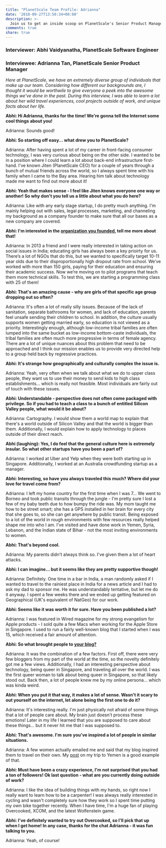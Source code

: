 ```yaml
---
title: "PlanetScale Team Profile: Adrianna"
date: '2018-09-27T13:50:34+08:00'
description: >-
  Join us to get an inside scoop on PlanetScale's Senior Product Manager.
comments: true
share: true
---
```

### Interviewer: Abhi Vaidyanatha, PlanetScale Software Engineer
### Interviewee: Adrianna Tan, PlanetScale Senior Product Manager

*Here at PlanetScale, we have an extremely diverse group of individuals that make up our team. Considering how different our backgrounds are, I thought it would be worthwile to give everyone a peek into the awesome things we've done in the past. During this interview, I was able to learn a lot about her wild travel experiences, cool projects outside of work, and unique facts about her life.*

**Abhi: Hi Adrianna, thanks for the time! We're gonna tell the Internet some cool things about you!**

Adrianna: Sounds good!

**Abhi: So starting off easy... what drew you to PlanetScale?**

Adrianna: After having spent a lot of my career in front-facing consumer technology, I was very curious about being on the other side. I wanted to be in a position where I could learn a lot about back-end infrastructure first-hand. I've known Jiten (PlanetScale CEO) for a couple of years through a bunch of mutual friends across the world, so I always spent time with his family when I came to the Bay area. Hearing him talk about technology made me want to find out more about it!

**Abhi: Yeah that makes sense - I feel like Jiten knows everyone one way or another! So why don't you tell us a little about what you do here?**

Adrianna: Like with any early stage startup, I do pretty much anything. I'm mainly helping out with sales, legal processes, marketing, and channeling my background as a company founder to make sure that all our bases as a new company are covered.

**Abhi: I'm interested in the [organization you founded](http://gyanada.org), tell me more about that!**

Adrianna: In 2013 a friend and I were really interested in taking action on social issues in India; educating girls has always been a key prioirty for us. There’s a lot of NGOs that do this, but we wanted to specifically target 10-11 year olds due to their disproportionally high dropout rate from school. We’ve worked with more than 150 girls, paying for their education and ensuring their academic success. Now we’re moving on to pilot programs that teach them more technical skills. To test this, we are starting a programming class with 25 of them!

**Abhi: That's an amazing cause - why are girls of that specific age group dropping out so often?**

Adrianna: It's often a lot of really silly issues. Because of the lack of sanitation, separate bathrooms for women, and lack of education, parents feel unsafe sending their children to school. In addition, the culture usually supports women getting married early, so education is not viewed as a priority. Interestingly enough, although low-income tribal families are often lumped into the same bucket as low-income bottom-caste individuals, the tribal families are often much more progressive in terms of female agency. There are a lot of unique nuances about this problem that need to be approached and I think our mission enables us to provide very directed help to a group held back by regressive practices.

**Abhi: It's strange how geographically and culturally complex the issue is.**

Adrianna: Yeah, very often when we talk about what we do to upper class people, they want us to use their money to send kids to high class establishments... which is really not feasible. Most individuals are fairly out of touch with these issues.

**Abhi: Understandable - perspective does not often come packaged with privilege. So if you had to teach a class to a bunch of entitled Silicon Valley people, what would it be about?**

Adrianna: Cartography. I would show them a world map to explain that there's a world outside of Silicon Valley and that the world is bigger than them. Additionally, I would explain how to apply technology to places outside of their direct reach.

**Abhi (laughing): Yes, I do feel that the general culture here is extremely insular. So what other startups have you been a part of?**

Adrianna: I worked at Uber and Yelp when they were both starting up in Singapore. Additionally, I worked at an Australia crowdfunding startup as a manager.

**Abhi: Interesting, so have you always traveled this much? Where did your love for travel come from?**

Adrianna: I left my home country for the first time when I was 7... We went to Borneo and took public transits through the jungle - I'm pretty sure I lost a few of my baby teeth due to how bumpy the ride was. My mom taught me how to be street smart; she has a GPS installed in her brain for every city that she goes to, so she can get anywhere by public transit. Being exposed to a lot of the world in rough environments with few resources really helped shape me into who I am. I've visited and have done work in Yemen, Syria, Lebanon, and the Indian state of Bihar - not the most inviting environments to women. 

**Abhi: That's beyond cool.**

Adrianna: My parents didn't always think so. I've given them a lot of heart attacks.

**Abhi: I can imagine... but it seems like they are pretty supportive though!**

Adrianna: Definitely. One time in a bar in India, a man randomly asked if I wanted to travel to the rainiest place in India for a news article and I had to ask my dad to sponsor me. He was understandably tentative, but let me do it anyway. I spent a few weeks there and we ended up getting featured on Geographical (UK's equivalent of NatGeo) for our work. 

**Abhi: Seems like it was worth it for sure. Have you been published a lot?**

Adrianna: I was featured in Wired magazine for my strong evangelism for Apple products - I sold quite a few Macs when working for the Apple Store in Singapore. I used to run a fairly well-known blog that I started when I was 15, which received a fair amount of attention.

**Abhi: So what brought people to [your blog?](https://popagandhi.com)**

Adrianna: It was the combination of a few factors. First off, there were very few bloggers from my part of the world at the time, so the novelty definitely got me a few views. Additionally, I had an interesting perspective about technology, being queer in Singapore, and traveling all over the world. I was the first queer woman to talk about being queer in Singapore, so that likely stood out. Back then, a lot of people knew me by my online persona... which was kinda weird.

**Abhi: When you put it that way, it makes a lot of sense. Wasn't it scary to out yourself on the internet, let alone being the first one to do it?**

Adrianna: It's interesting really. I'm just physically not afraid of some things that a lot of people care about. My brain just doesn't process these emotions! Later in my life I learned that you are supposed to care about these things... but it never hit me that I was supposed to.

**Abhi: That's awesome. I'm sure you've inspired a lot of people in similar situations.**

Adrianna: A few women actually emailed me and said that my blog inspired them to travel on their own. My [post](https://www.youtube.com/watch?v=LkGKPagtzEs) on my trip to Yemen is a good example of that.

**Abhi: Must have been a crazy experience, I'm not surprised that you had a ton of followers! Ok last question - what are you currently doing outside of work?**

Adrianna: I like the idea of building things with my hands, so right now I really want to learn how to be a carpenter! I was always really interested in cycling and wasn't completely sure how they work so I spent time putting my own bike together recently. When I have time, I'm a huge fan of playing Overcooked, XCOM, and the latest Wolfenstein game.

**Abhi: I've definitely wanted to try out Overcooked, so I'll pick that up when I get home! In any case, thanks for the chat Adrianna - it was fun talking to you.**

Adrianna: Yeah, of course!

